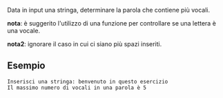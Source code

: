 Data in input una stringa, determinare la parola che contiene più vocali.

**nota**: è suggerito l'utilizzo di una funzione per controllare se una lettera è una vocale.

**nota2**: ignorare il caso in cui ci siano più spazi inseriti.

## Esempio

```plaintext
Inserisci una stringa: benvenuto in questo esercizio
Il massimo numero di vocali in una parola è 5
```